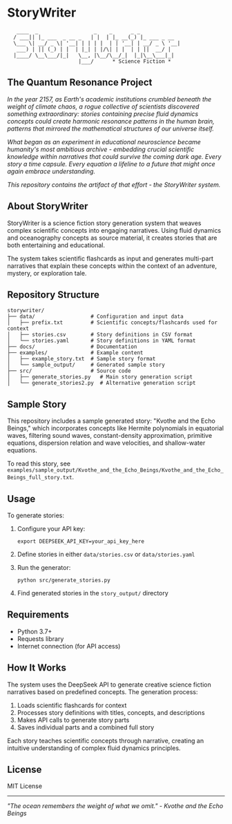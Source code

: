 # StoryWriter

```
   ____  _                  _    _      _ _            
  / ___|| |_ ___  _ __ _   | |  | |_ __(_) |_ ___ _ __ 
  \___ \| __/ _ \| '__| | | | |  | | '__| | __/ _ \ '__|
   ___) | || (_) | |  | |_| | |/\| | |  | | ||  __/ |   
  |____/ \__\___/|_|   \__, |\__/\__/_|  |_|\__\___|_|   
                       |___/      * Science Fiction *
```

## The Quantum Resonance Project

*In the year 2157, as Earth's academic institutions crumbled beneath the weight of climate chaos, a rogue collective of scientists discovered something extraordinary: stories containing precise fluid dynamics concepts could create harmonic resonance patterns in the human brain, patterns that mirrored the mathematical structures of our universe itself.*

*What began as an experiment in educational neuroscience became humanity's most ambitious archive - embedding crucial scientific knowledge within narratives that could survive the coming dark age. Every story a time capsule. Every equation a lifeline to a future that might once again embrace understanding.*

*This repository contains the artifact of that effort - the StoryWriter system.*

## About StoryWriter

StoryWriter is a science fiction story generation system that weaves complex scientific concepts into engaging narratives. Using fluid dynamics and oceanography concepts as source material, it creates stories that are both entertaining and educational.

The system takes scientific flashcards as input and generates multi-part narratives that explain these concepts within the context of an adventure, mystery, or exploration tale.

## Repository Structure

```
storywriter/
├── data/                  # Configuration and input data
│   ├── prefix.txt         # Scientific concepts/flashcards used for context 
│   ├── stories.csv        # Story definitions in CSV format
│   └── stories.yaml       # Story definitions in YAML format
├── docs/                  # Documentation
├── examples/              # Example content
│   ├── example_story.txt  # Sample story format
│   └── sample_output/     # Generated sample story
├── src/                   # Source code
│   ├── generate_stories.py   # Main story generation script
│   └── generate_stories2.py  # Alternative generation script
```

## Sample Story

This repository includes a sample generated story: "Kvothe and the Echo Beings," which incorporates concepts like Hermite polynomials in equatorial waves, filtering sound waves, constant-density approximation, primitive equations, dispersion relation and wave velocities, and shallow-water equations.

To read this story, see `examples/sample_output/Kvothe_and_the_Echo_Beings/Kvothe_and_the_Echo_Beings_full_story.txt`.

## Usage

To generate stories:

1. Configure your API key:
   ```
   export DEEPSEEK_API_KEY=your_api_key_here
   ```

2. Define stories in either `data/stories.csv` or `data/stories.yaml`

3. Run the generator:
   ```
   python src/generate_stories.py
   ```

4. Find generated stories in the `story_output/` directory

## Requirements

- Python 3.7+
- Requests library
- Internet connection (for API access)

## How It Works

The system uses the DeepSeek API to generate creative science fiction narratives based on predefined concepts. The generation process:

1. Loads scientific flashcards for context
2. Processes story definitions with titles, concepts, and descriptions
3. Makes API calls to generate story parts
4. Saves individual parts and a combined full story

Each story teaches scientific concepts through narrative, creating an intuitive understanding of complex fluid dynamics principles.

## License

MIT License

---

*"The ocean remembers the weight of what we omit." - Kvothe and the Echo Beings*